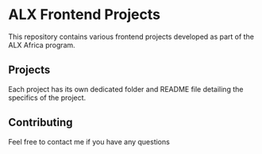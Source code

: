 # ALX Frontend Projects

This repository contains various frontend projects developed as part of the ALX Africa program.

## Projects

Each project has its own dedicated folder and README file detailing the specifics of the project.

## Contributing

Feel free to contact me if you have any questions